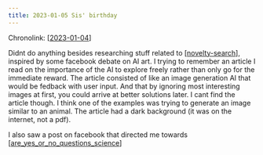 ```yaml
---
title: 2023-01-05 Sis' birthday
---
```


Chronolink: [[2023-01-04]]

Didnt do anything besides researching stuff related to [[novelty-search]], inspired by some facebook debate on AI art. I trying to remember an article I read on the importance of the AI to explore freely rather than only go for the immediate reward. The article consisted of like an image generation AI that would be fedback with user input. And that by ignoring most interesting images at first, you could arrive at better solutions later. I cant find the article though. I think one of the examples was trying to generate an image similar to an animal. The article had a dark background (it was on the internet, not a pdf).

I also saw a post on facebook that directed me towards [[are_yes_or_no_questions_science]]



















[//begin]: # "Autogenerated link references for markdown compatibility"
[2023-01-04]: ./../wayward/2023-01-04 "2023-01-04"
[are_yes_or_no_questions_science]: ./../bubbles/are_yes_or_no_questions_science "are_yes_or_no_questions_science"
[novelty-search]: ./../bubbles/novelty-search "novelty-search"
[//end]: # "Autogenerated link references"